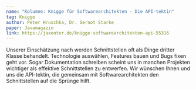 ```yaml
---
name: "Kolumne: Knigge für Softwarearchitekten - Die API-tektin"
tag: Knigge
author: Peter Hruschka, Dr. Gernot Starke
paper: Javamagazin
link: https://jaxenter.de/knigge-softwarearchitekten-api-55316
---
```

Unserer Einschätzung nach werden Schnittstellen oft als Dinge dritter Klasse behandelt.
Technologie auswählen, Features bauen und Bugs fixen geht vor. Sogar Dokumentation schreiben scheint uns in
manchen Projekten wichtiger als effektive Schnittstellen zu entwerfen.
Wir wünschen Ihnen und uns die API-tektin, die gemeinsam mit Softwarearchitekten den Schnittstellen auf die
Sprünge hilft.